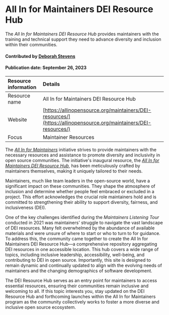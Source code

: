 # All In for Maintainers DEI Resource Hub

<!--deck text start-->
The *All In for Maintainers DEI Resource Hub* provides maintainers with the training and technical support they need to advance diversity and inclusion within their communities.
<!--deck text end-->

#### Contributed by [Deborah Stevens](https://github.com/haikudeb)
#### Publication date: September 26, 2023

Resource information | Details 
:--- | :--- 
Resource name | All In for Maintainers DEI Resource Hub
Website  | [https://allinopensource.org/maintainers/DEI-resources/](https://allinopensource.org/maintainers/DEI-resources/)
Focus | Maintainer Resources

The  *[All In for Maintainers](https://allinopensource.org/maintainers/)*  initiative strives to provide maintainers with the necessary resources and assistance to promote diversity and inclusivity in open source communities. The initiative's inaugural resource, the *[All In for Maintainers DEI Resource Hub](https://allinopensource.org/maintainers/DEI-resources/)*, has been meticulously crafted by maintainers themselves, making it uniquely tailored to their needs.     


Maintainers, much like team leaders in the open-source world, have a significant impact on these communities. They shape the atmosphere of inclusion and determine whether people feel embraced or excluded in a project. This effort acknowledges the crucial role maintainers hold and is committed to strengthening their ability to support diversity, fairness, and inclusiveness (DEI).

One of the key challenges identified during the *Maintainers Listening Tour* conducted in 2021 was maintainers' struggle to navigate the vast landscape of DEI resources. Many felt overwhelmed by the abundance of available materials and were unsure of where to start or who to turn to for guidance. To address this, the community came together to create the  All In for Maintainers DEI Resource Hub—a comprehensive repository aggregating DEI resources in one accessible location. This hub covers a wide range of topics, including inclusive leadership, accessibility, well-being, and contributing to DEI in open source. Importantly, this site is designed to remain dynamic and continually updated to align with the evolving needs of maintainers and the changing demographics of software development.

The DEI Resource Hub serves as an entry point for maintainers to access essential resources, ensuring their communities remain inclusive and welcoming to all. If this topic interests you, stay updated on the DEI Resource Hub and forthcoming launches within the All In for Maintainers program as the community collectively works to foster a more diverse and inclusive open source ecosystem.

<!---
Publish: yes
Topics: projects and organizations, inclusivity, online learning
Pinned: no
RSS update: 2023-09-26
--->
